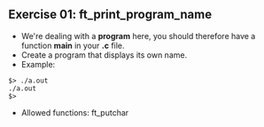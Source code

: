 ## Exercise 01: ft_print_program_name
- We're dealing with a __program__ here, you should therefore have a function __main__ in your __.c__ file.
- Create a program that displays its own name.
- Example:
```
$> ./a.out
./a.out
$>
```
- Allowed functions: ft_putchar
